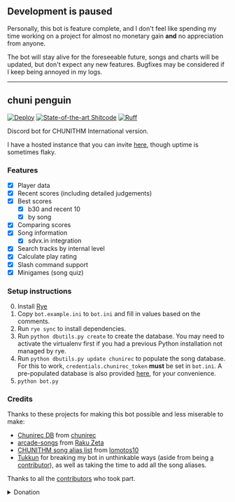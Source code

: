 ## Development is paused

Personally, this bot is feature complete, and I don't feel like spending my time
working on a project for almost no monetary gain **and** no appreciation from
anyone.

The bot will stay alive for the foreseeable future, songs and charts will be
updated, but don't expect any new features. Bugfixes may be considered if I keep
being annoyed in my logs.

---

## chuni penguin

[![Deploy](https://github.com/beer-psi/chuni-penguin/actions/workflows/deploy.yaml/badge.svg)](https://github.com/beer-psi/chuni-penguin/actions/workflows/deploy.yaml)
[![State-of-the-art Shitcode](https://img.shields.io/static/v1?label=State-of-the-art&message=Shitcode&color=7B5804)](https://github.com/trekhleb/state-of-the-art-shitcode)
[![Ruff](https://img.shields.io/endpoint?url=https://raw.githubusercontent.com/astral-sh/ruff/main/assets/badge/v2.json)](https://github.com/astral-sh/ruff)

Discord bot for CHUNITHM International version.

I have a hosted instance that you can invite
[here](https://discord.com/oauth2/authorize?client_id=1091948342101155950&scope=bot+applications.commands&permissions=274877983744),
though uptime is sometimes flaky.

### Features

- [x] Player data
- [x] Recent scores (including detailed judgements)
- [x] Best scores
  - [x] b30 and recent 10
  - [x] by song
- [x] Comparing scores
- [x] Song information
  - [x] sdvx.in integration
- [x] Search tracks by internal level
- [x] Calculate play rating
- [x] Slash command support
- [x] Minigames (song quiz)

### Setup instructions

0. Install [Rye](https://rye.astral.sh/guide/installation/)
1. Copy `bot.example.ini` to `bot.ini` and fill in values based on the comments.
2. Run `rye sync` to install dependencies.
3. Run `python dbutils.py create` to create the database. You may need to
   activate the virtualenv first if you had a previous Python installation not
   managed by rye.
4. Run `python dbutils.py update chunirec` to populate the song database. For
   this to work, `credentials.chunirec_token` **must** be set in `bot.ini`. A
   pre-populated database is also provided
   [here](https://nightly.link/beer-psi/chuni-penguin/workflows/test_creating_db.yaml/trunk/database.zip),
   for your convenience.
5. `python bot.py`

### Credits

Thanks to these projects for making this bot possible and less miserable to
make:

- [Chunirec DB](https://db.chunirec.net) from
  [chunirec](https://twitter.com/chunirec)
- [arcade-songs](https://arcade-songs.zetaraku.dev) from
  [Raku Zeta](https://github.com/zetaraku)
- [CHUNITHM song alias list](https://github.com/lomotos10/GCM-bot/blob/main/data/aliases/en/chuni.tsv)
  from [lomotos10](https://github.com/lomotos10)
- [Tukkun](https://github.com/tukkun1995) for breaking my bot in unthinkable
  ways (aside from being
  [a contributor](https://github.com/beer-psi/chuni-penguin/pulls?q=is%3Apr+author%3Atukkun1995+)),
  as well as taking the time to add all the song aliases.

Thanks to all the
[contributors](https://github.com/beer-psi/chuni-penguin/graphs/contributors)
who took part.

<details>
    <summary>Donation</summary>

chuni-penguin is entirely free (as in both free beer and free speech), but you
can monetarily support its development by donating through
[Ko-fi](https://ko-fi.com/beerpsi_) or directly if you live in Vietnam:

- Bank: Vietcombank
- Account: beerpsi

Thank you to everyone who donated:

- [Tukkun](https://github.com/tukkun1995)

</details>
